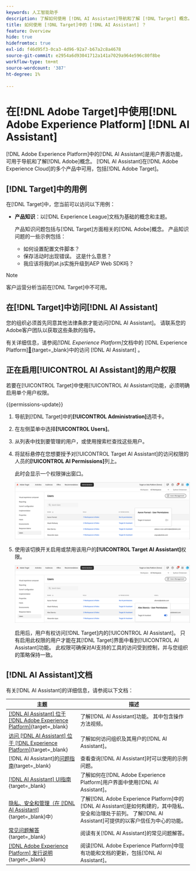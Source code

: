 ```yaml
---
keywords: 人工智能助手
description: 了解如何使用 [!DNL AI Assistant]导航和了解 [!DNL Target] 概念。
title: 如何使用 [!DNL Target]中的 [!DNL AI Assistant] ？
feature: Overview
hide: true
hidefromtoc: true
exl-id: f46d95f3-0ca3-4d96-92a7-b67a2c8a4678
source-git-commit: e2954a6d93041712a141a7029a964e596c80f8be
workflow-type: tm+mt
source-wordcount: '387'
ht-degree: 1%

---
```


# 在[!DNL Adobe Target]中使用[!DNL Adobe Experience Platform] [!DNL AI Assistant]

[!DNL Adobe Experience Platform]中的[!DNL AI Assistant]是用户界面功能，可用于导航和了解[!DNL Adobe]概念。 [!DNL AI Assistant]在[!DNL Adobe Experience Cloud]的多个产品中可用，包括[!DNL Adobe Target]。

## [!DNL Target]中的用例

在[!DNL Target]中，您当前可以访问以下用例：

* **产品知识**：以[!DNL Experience League]文档为基础的概念和主题。

  产品知识问题包括与[!DNL Target]方面相关的[!DNL Adobe]概念。 产品知识问题的一些示例包括：

   * 如何设置配置文件脚本？
   * 保存活动时出现错误。 这是什么意思？
   * 我应该将我的at.js实施升级到AEP Web SDK吗？

>[!NOTE]
>
>客户运营分析当前在[!DNL Target]中不可用。

## 在[!DNL Target]中访问[!DNL AI Assistant]

您的组织必须首先同意其他法律条款才能访问[!DNL AI Assistant]。 请联系您的Adobe客户团队以获取这些条款的指导。

有关详细信息，请参阅&#x200B;*[!DNL Experience Platform]*&#x200B;文档中的 [!DNL Experience Platform][&#128279;](https://experienceleague.adobe.com/en/docs/experience-platform/ai-assistant/access){target=_blank}中的访问 [!DNL AI Assistant] 。

## 正在启用[!UICONTROL AI Assistant]的用户权限

若要在[!UICONTROL Target]中使用[!UICONTROL AI Assistant]功能，必须明确启用单个用户权限。

{{permissions-update}}

1. 导航到[!DNL Target]中的&#x200B;**[!UICONTROL Administration]**&#x200B;选项卡。
1. 在左侧菜单中选择&#x200B;**[!UICONTROL Users]**。
1. 从列表中找到要管理的用户，或使用搜索栏查找这些用户。
1. 将鼠标悬停在您想要授予对[!UICONTROL Target AI Assistant]的访问权限的人员的&#x200B;**[!UICONTROL AI Permissions]**&#x200B;列上。

   此时会显示一个权限弹出窗口。

   ![AI助手设置](/help/main/c-intro/assets/ai-pop-up2.png)

1. 使用该切换开关启用或禁用该用户的&#x200B;**[!UICONTROL Target AI Assistant]**&#x200B;权限。

   ![AI助手权限弹出窗口](/help/main/c-intro/assets/ai-pop-up.png)

   启用后，用户有权访问[!DNL Target]内的[!UICONTROL AI Assistant]。 只有启用此权限的用户才能在其[!DNL Target]界面中看到[!UICONTROL AI Assistant]功能。 此权限可确保对AI支持的工具的访问受到控制，并与您组织的策略保持一致。

## [!DNL AI Assistant]文档

有关[!DNL AI Assistant]的详细信息，请参阅以下文档：

| 主题 | 描述 |
| --- | --- |
| [[!DNL AI Assistant] 位于 [!DNL Adobe Experience Platform]](https://experienceleague.adobe.com/en/docs/experience-platform/ai-assistant/home){target=_blank} | 了解[!DNL AI Assistant]功能。 其中包含操作方法视频。 |
| [访问 [!DNL AI Assistant] 位于 [!DNL Experience Platform]](https://experienceleague.adobe.com/en/docs/experience-platform/ai-assistant/access){target=_blank} | 了解如何访问组织及其用户的[!DNL AI Assistant]。 |
|  [!DNL AI Assistant]的[问题指南](https://experienceleague.adobe.com/en/docs/experience-platform/ai-assistant/questions){target=_blank} | 查看查询[!DNL AI Assistant]时可以使用的示例问题。 |
| [[!DNL AI Assistant] UI指南](https://experienceleague.adobe.com/en/docs/experience-platform/ai-assistant/ui-guide){target=_blank} | 了解如何在[!DNL Adobe Experience Platform]用户界面中使用[!DNL AI Assistant]。 |
| [隐私、安全和管理（在 [!DNL AI Assistant]](https://experienceleague.adobe.com/en/docs/experience-platform/ai-assistant/privacy){target=_blank}中） | 了解[!DNL Adobe Experience Platform]中的[!DNL AI Assistant]是如何构建的，其中隐私、安全和治理处于前列。 了解[!DNL AI Assistant]可提供的以客户信任为中心的功能。 |
| [常见问题解答](https://experienceleague.adobe.com/en/docs/experience-platform/ai-assistant/faq){target=_blank} | 阅读有关[!DNL AI Assistant]的常见问题解答。 |
| [[!DNL Adobe Experience Platform] 发行说明](https://experienceleague.adobe.com/en/docs/experience-platform/release-notes/latest){target=_blank} | 阅读[!DNL Adobe Experience Platform]中现有功能和文档的更新，包括[!DNL AI Assistant]。 |
